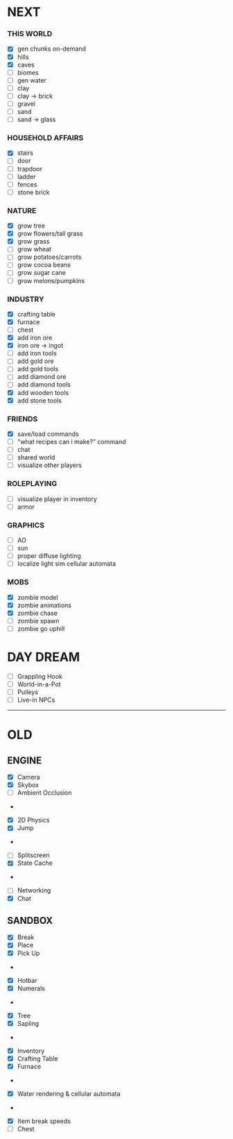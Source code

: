 # NEXT
### THIS WORLD
 * [x] gen chunks on-demand
 * [x] hills
 * [x] caves
 * [ ] biomes
 * [ ] gen water
 * [ ] clay
 * [ ] clay -> brick
 * [ ] gravel
 * [ ] sand
 * [ ] sand -> glass
### HOUSEHOLD AFFAIRS
 * [x] stairs
 * [ ] door
 * [ ] trapdoor
 * [ ] ladder
 * [ ] fences
 * [ ] stone brick
### NATURE
 * [x] grow tree
 * [x] grow flowers/tall grass
 * [x] grow grass
 * [ ] grow wheat
 * [ ] grow potatoes/carrots
 * [ ] grow cocoa beans
 * [ ] grow sugar cane
 * [ ] grow melons/pumpkins
### INDUSTRY
 * [x] crafting table
 * [x] furnace
 * [ ] chest
 * [x] add iron ore
 * [x] iron ore -> ingot
 * [ ] add iron tools
 * [ ] add gold ore
 * [ ] add gold tools
 * [ ] add diamond ore
 * [ ] add diamond tools
 * [x] add wooden tools
 * [x] add stone tools
### FRIENDS
 * [x] save/load commands
 * [ ] "what recipes can i make?" command
 * [ ] chat
 * [ ] shared world
 * [ ] visualize other players
### ROLEPLAYING
 * [ ] visualize player in inventory
 * [ ] armor
### GRAPHICS
 * [ ] AO
 * [ ] sun
 * [ ] proper diffuse lighting
 * [ ] localize light sim cellular automata
### MOBS
 * [x] zombie model
 * [x] zombie animations
 * [x] zombie chase
 * [ ] zombie spawn
 * [ ] zombie go uphill

# DAY DREAM
 *  [ ] Grappling Hook
 *  [ ] World-in-a-Pot
 *  [ ] Pulleys
 *  [ ] Live-in NPCs

---
# OLD

## ENGINE
 *  [x] Camera
 *  [x] Skybox
 *  [ ] Ambient Occlusion
 *
 *  [x] 2D Physics
 *  [x] Jump
 *
 *  [ ] Splitscreen
 *  [x] State Cache
 * 
 *  [ ] Networking
 *  [x] Chat

## SANDBOX
 *  [x] Break
 *  [x] Place
 *  [x] Pick Up
 *
 *  [x] Hotbar
 *  [x] Numerals
 *
 *  [x] Tree
 *  [x] Sapling
 *
 *  [x] Inventory
 *  [x] Crafting Table
 *  [x] Furnace
 *
 *  [x] Water rendering & cellular automata
 *
 *  [x] Item break speeds
 *  [ ] Chest
